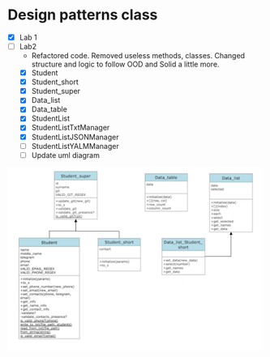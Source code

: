 # Design patterns class 


- [x] Lab 1
- [ ] Lab2
   - Refactored code. Removed useless methods, classes. Changed structure and logic to follow OOD and Solid a little more. 
   - [x] Student
   - [x] Student_short
   - [x] Student_super
   - [x] Data_list
   - [x] Data_table
   - [x] StudentList
   - [x] StudentListTxtManager
   - [x] StudentListJSONManager
   - [ ] StudentListYALMManager
   - [ ] Update uml diagram

<img width="700" alt="Lab2" src="Images/Lab2.png?raw=true">
